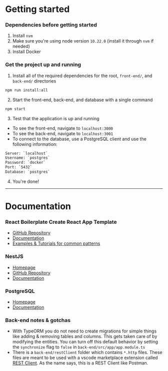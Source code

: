 # Getting started

### Dependencies before getting started
1. Install `nvm`
2. Make sure you're using node version `10.22.0` (install it through `nvm` if needed)
3. Install Docker

### Get the project up and running
1. Install all of the required dependencies for the root, `front-end/`, and `back-end/` directories
```bash
npm run install:all
```
2. Start the front-end, back-end, and database with a single command
```bash
npm start
```
3. Test that the application is up and running
- To see the front-end, navigate to `localhost:3000`
- To see the back-end, navigate to `localhost:3001`
- To connect to the database, use a PostgreSQL client and use the following information:
```bash
Server: `localhost`
Username: `postgres`
Password: `docker`
Port: `5432`
Database: `postgres`
```
4. You're done!

------------------------------------

# Documentation

### React Boilerplate Create React App Template
- [GitHub Repository](https://github.com/react-boilerplate/react-boilerplate/tree/v5-with-cra)
- [Documentation](https://cansahin.gitbook.io/react-boilerplate-cra-template/)
- [Examples & Tutorials for common patterns](https://github.com/react-boilerplate/cra-template-examples)

### NestJS
- [Homepage](https://nestjs.com/)
- [GitHub Repository](https://github.com/nestjs/nest)
- [Documentation](https://docs.nestjs.com/)

### PostgreSQL
- [Homepage](https://www.postgresql.org/)
- [Documentation](https://www.postgresql.org/docs/13/index.html)

### Back-end notes & gotchas
- With TypeORM you do not need to create migrations for simple things like adding & removing tables and columns. This gets taken care of by modifying the entities. You can turn off this default behavior by setting the `synchronize` flag to `false` in `back-end/src/app/app.module.ts`
- There is a `back-end/restClient` folder which contains `*.http` files. These files are meant to be used with a vscode marketplace extension called [REST Client](https://marketplace.visualstudio.com/items?itemName=humao.rest-client). As the name says, this is a REST Client like Postman.
